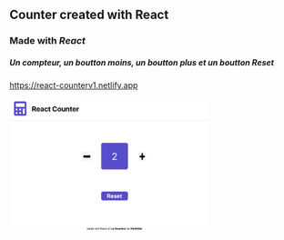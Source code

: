 ## Counter created with React

### Made with _React_

##### Un compteur, un boutton moins, un boutton plus et un boutton Reset

https://react-counterv1.netlify.app

  <img src="./picture.png" width="350" alt="Netflix movies">

